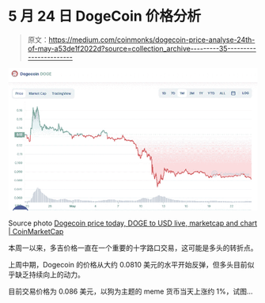# 5 月 24 日 DogeCoin 价格分析

> 原文：<https://medium.com/coinmonks/dogecoin-price-analyse-24th-of-may-a53de1f2022d?source=collection_archive---------35----------------------->

![](img/9befbd09869bb88b144b85234023ca46.png)

Source photo [Dogecoin price today, DOGE to USD live, marketcap and chart | CoinMarketCap](https://coinmarketcap.com/currencies/dogecoin/)

本周一以来，多吉价格一直在一个重要的十字路口交易，这可能是多头的转折点。

上周中期，Dogecoin 的价格从大约 0.0810 美元的水平开始反弹，但多头目前似乎缺乏持续向上的动力。

目前交易价格为 0.086 美元，以狗为主题的 meme 货币当天上涨约 1%，试图…